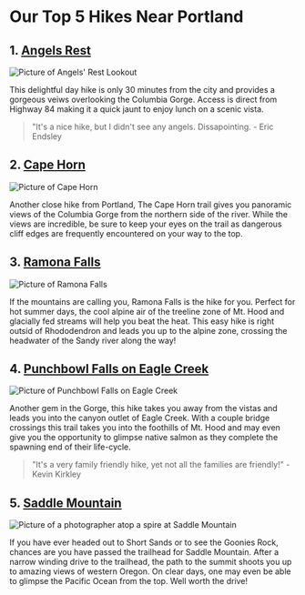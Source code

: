 # Our Top 5 Hikes Near Portland
## 1. [Angels Rest](https://www.alltrails.com/trail/us/oregon/angels-rest--3)
![Picture of Angels' Rest Lookout](https://www.hikespeak.com/img/Oregon/Gorge/Angels_Rest/Angels_Rest_Lookout_Columbia_River_Gorge_hike_2498.jpg)

This delightful day hike is only 30 minutes from the city and provides a gorgeous veiws overlooking the Columbia Gorge. Access is direct from Highway 84 making it a quick jaunt to enjoy lunch on a scenic vista. 
> "It's a nice hike, but I didn't see any angels. Dissapointing. - Eric Endsley


## 2. [Cape Horn](https://www.alltrails.com/trail/us/washington/cape-horn-loop-trail)
![Picture of Cape Horn](https://www.oregonhikers.org/w/images/e/e3/Reflections.jpg)

Another close hike from Portland, The Cape Horn trail gives you panoramic views of the Columbia Gorge from the northern side of the river. While the views are incredible, be sure to keep your eyes on the trail as dangerous cliff edges are frequently encountered on your way to the top. 

## 3. [Ramona Falls](https://www.alltrails.com/trail/us/oregon/ramona-falls-trail)
![Picture of Ramona Falls](https://cdn2.apstatic.com/photos/hike/7026285_large_1554913864.jpg)

If the mountains are calling you, Ramona Falls is the hike for you. Perfect for hot summer days, the cool alpine air of the treeline zone of Mt. Hood and glacially fed streams will help you beat the heat. This easy hike is right outsid of Rhododendron and leads you up to the alpine zone, crossing the headwater of the Sandy river along the way! 

## 4. [Punchbowl Falls on Eagle Creek](https://www.alltrails.com/trail/us/oregon/eagle-creek-to-punchbowl-falls)
![Picture of Punchbowl Falls on Eagle Creek](https://www.waterfallsnorthwest.com/pictures/Punch_Bowl_Falls_589-2.jpg)

Another gem in the Gorge, this hike takes you away from the vistas and leads you into the canyon outlet of Eagle Creek. With a couple bridge crossings this trail takes you into the foothills of Mt. Hood and may even give you the opportunity to glimpse native salmon as they complete the spawning end of their life-cycle. 
> "It's a very family friendly hike, yet not all the families are friendly!" - Kevin Kirkley


## 5. [Saddle Mountain](https://www.alltrails.com/trail/us/oregon/saddle-mountain)
![Picture of a photographer atop a spire at Saddle Mountain](https://www.wweek.com/resizer/89Knyp5dIDt_0M5PtDWhu2MP0JI=/1200x0/filters:quality(100)/s3.amazonaws.com/arc-wordpress-client-uploads/wweek/wp-content/uploads/2017/03/16220042/Going_Coastal_Outdoor_Guide_Saddle-Mountain_Nick-Carnera.jpg)

If you have ever headed out to Short Sands or to see the Goonies Rock, chances are you have passed the trailhead for Saddle Mountain. After a narrow winding drive to the trailhead, the path to the summit shoots you up to amazing views of western Oregon. On clear days, one may even be able to glimpse the Pacific Ocean from the top. Well worth the drive!